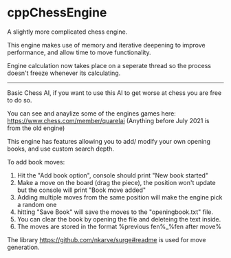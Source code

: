 # cppChessEngine
A slightly more complicated chess engine.

This engine makes use of memory and iterative deepening to improve performance, and allow time to move functionality.

Engine calculation now takes place on a seperate thread so the process doesn't freeze whenever its calculating.

--------------------------------------------------------------------------------------------------------------------------------

Basic Chess AI, if you want to use this AI to get worse at chess you are free to do so.

You can see and anaylize some of the engines games here: https://www.chess.com/member/quarelai (Anything before July 2021 is from the old engine)

This engine has features allowing you to add/ modify your own opening books, and use custom search depth.

To add book moves:

1) Hit the "Add book option", console should print "New book started"
2) Make a move on the board (drag the piece), the position won't update but the console will print "Book move added"
3) Adding multiple moves from the same position will make the engine pick a random one
4) hitting "Save Book" will save the moves to the "openingbook.txt" file.
5) You can clear the book by opening the file and deleteing the text inside.
6) The moves are stored in the format %previous fen%_%fen after move%

The library https://github.com/nkarve/surge#readme is used for move generation.
